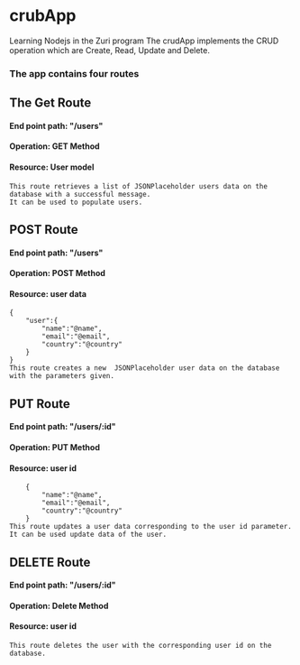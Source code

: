 # crubApp
Learning Nodejs in the Zuri program
The crudApp implements the CRUD operation which are Create, Read, Update and Delete.

### The app contains four routes

## The Get Route
#### End point path: "/users"
#### Operation: GET Method
#### Resource: User model
    This route retrieves a list of JSONPlaceholder users data on the database with a successful message.
    It can be used to populate users.

## POST Route
#### End point path: "/users"
#### Operation: POST Method
#### Resource: user data 
    {
        "user":{
            "name":"@name",
            "email":"@email",
            "country":"@country"
        }
    }
    This route creates a new  JSONPlaceholder user data on the database with the parameters given.
    
## PUT Route
#### End point path: "/users/:id"
#### Operation: PUT Method
#### Resource: user id
        {
            "name":"@name",
            "email":"@email",
            "country":"@country"
        }
    This route updates a user data corresponding to the user id parameter. 
    It can be used update data of the user.


## DELETE Route
#### End point path: "/users/:id"
#### Operation: Delete Method
#### Resource: user id
    This route deletes the user with the corresponding user id on the database.

